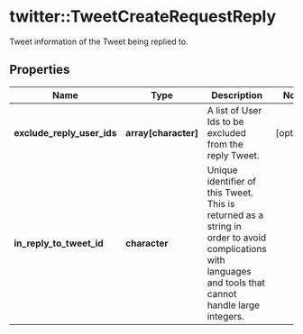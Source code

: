 # twitter::TweetCreateRequestReply

Tweet information of the Tweet being replied to.

## Properties
Name | Type | Description | Notes
------------ | ------------- | ------------- | -------------
**exclude_reply_user_ids** | **array[character]** | A list of User Ids to be excluded from the reply Tweet. | [optional] 
**in_reply_to_tweet_id** | **character** | Unique identifier of this Tweet. This is returned as a string in order to avoid complications with languages and tools that cannot handle large integers. | 


